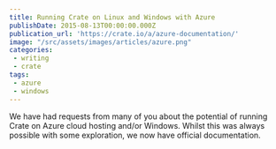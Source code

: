 ```yaml
---
title: Running Crate on Linux and Windows with Azure
publishDate: 2015-08-13T00:00:00.000Z
publication_url: 'https://crate.io/a/azure-documentation/'
image: "/src/assets/images/articles/azure.png"
categories:
 - writing
 - crate
tags:
 - azure
 - windows
---
```


We have had requests from many of you about the potential of running Crate on Azure cloud hosting and/or Windows. Whilst this was always possible with some exploration, we now have official documentation.
